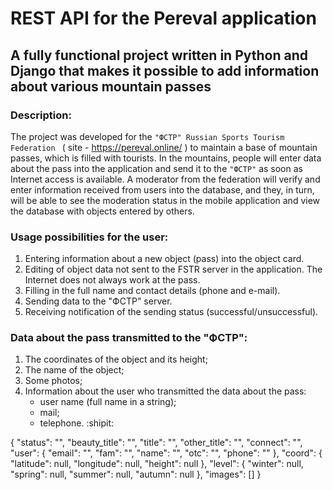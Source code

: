 # REST API for the Pereval application
## A fully functional project written in Python and Django that makes it possible to add information about various mountain passes

### Description:
The project was developed for the `"ФСТР" Russian Sports Tourism Federation ` ( site - https://pereval.online/ ) to maintain a base of mountain passes, which is filled with tourists. In the mountains, people will enter data about the pass into the application and send it to the `"ФСТР"` as soon as Internet access is available. A moderator from the federation will verify and enter information received from users into the database, and they, in turn, will be able to see the moderation status in the mobile application and view the database with objects entered by others.

### Usage possibilities for the user:
1) Entering information about a new object (pass) into the object card.
2) Editing of object data not sent to the FSTR server in the application. The Internet does not always work at the pass.
3) Filling in the full name and contact details (phone and e-mail).
4) Sending data to the "ФСТР" server.
5) Receiving notification of the sending status (successful/unsuccessful).

### Data about the pass transmitted to the "ФСТР":
1) The coordinates of the object and its height;
2) The name of the object;
3) Some photos;
4) Information about the user who transmitted the data about the pass:
   * user name (full name in a string);
   * mail;
   * telephone. :shipit:

{
    "status": "",
    "beauty_title": "",
    "title": "",
    "other_title": "",
    "connect": "",
    "user": {
        "email": "",
        "fam": "",
        "name": "",
        "otc": "",
        "phone": ""
    },
    "coord": {
        "latitude": null,
        "longitude": null,
        "height": null
    },
    "level": {
        "winter": null,
        "spring": null,
        "summer": null,
        "autumn": null
    },
    "images": []
}
